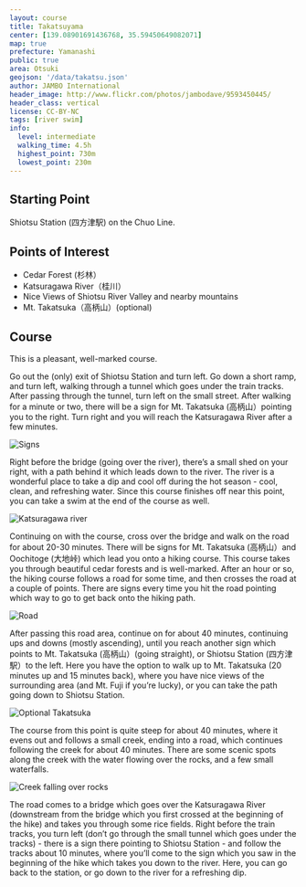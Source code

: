 ```yaml
---
layout: course
title: Takatsuyama
center: [139.08901691436768, 35.59450649082071]
map: true
prefecture: Yamanashi
public: true
area: Otsuki
geojson: '/data/takatsu.json'
author: JAMBO International
header_image: http://www.flickr.com/photos/jambodave/9593450445/
header_class: vertical
license: CC-BY-NC
tags: [river swim]
info:
  level: intermediate
  walking_time: 4.5h
  highest_point: 730m
  lowest_point: 230m
---
```


## Starting Point ##

Shiotsu Station (四方津駅) on the Chuo Line.

## Points of Interest ##

 - Cedar Forest (杉林）
 - Katsuragawa River（桂川）
 - Nice Views of Shiotsu River Valley and nearby mountains
 - Mt. Takatsuka（高柄山）(optional)

## Course ##

This is a pleasant, well-marked course.

Go out the (only) exit of Shiotsu Station and turn left.  Go down a short ramp, and turn left, walking through a tunnel which goes under the train tracks.  After passing through the tunnel, turn left on the small street.  After walking for a minute or two, there will be a sign for Mt. Takatsuka (高柄山）pointing you to the right.  Turn right and you will reach the Katsuragawa River after a few minutes.

![Signs](DSC01766.JPG)

Right before the bridge (going over the river), there’s a small shed on your right, with a path behind it which leads down to the river.  The river is a wonderful place to take a dip and cool off during the hot season - cool, clean, and refreshing water.  Since this course finishes off near this point, you can take a swim at the end of the course as well.

![Katsuragawa river](DSC01760.JPG)

Continuing on with the course, cross over the bridge and walk on the road for about 20-30 minutes.  There will be signs for Mt. Takatsuka (高柄山）and Oochitoge (大地峠) which lead you onto a hiking course.  This course takes you through beautiful cedar forests and is well-marked.  After an hour or so, the hiking course follows a road for some time, and then crosses the road at a couple of points.  There are signs every time you hit the road pointing which way to go to get back onto the hiking path.

![Road](DSC01802.JPG)

After passing this road area, continue on for about 40 minutes, continuing ups and downs (mostly ascending), until you reach another sign which points to Mt. Takatsuka (高柄山）(going straight), or Shiotsu Station (四方津駅）to the left.  Here you have the option to walk up to Mt. Takatsuka (20 minutes up and 15 minutes back), where you have nice views of the surrounding area (and Mt. Fuji if you’re lucky), or you can take the path going down to Shiotsu Station.

![Optional Takatsuka](DSC01827.JPG)

The course from this point is quite steep for about 40 minutes, where it evens out and follows a small creek, ending into a road, which continues following the creek for about 40 minutes.  There are some scenic spots along the creek with the water flowing over the rocks, and a few small waterfalls.

![Creek falling over rocks](9593460633_7572e02b90_k.jpg)

The road comes to a bridge which goes over the Katsuragawa River (downstream from the bridge which you first crossed at the beginning of the hike) and takes you through some rice fields.  Right before the train tracks, you turn left (don’t go through the small tunnel which goes under the tracks) - there is a sign there pointing to Shiotsu Station - and follow the tracks about 10 minutes, where you’ll come to the sign which you saw in the beginning of the hike which takes you down to the river.  Here, you can go back to the station, or go down to the river for a refreshing dip.


